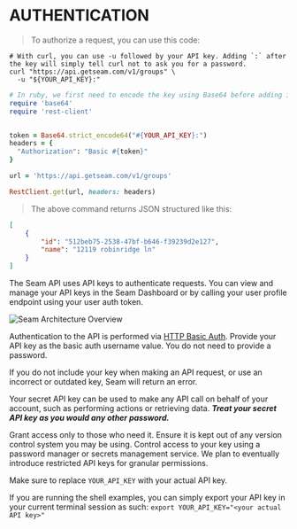 # AUTHENTICATION

> To authorize a request, you can use this code:

```shell
# With curl, you can use -u followed by your API key. Adding `:` after the key will simply tell curl not to ask you for a password.
curl "https://api.getseam.com/v1/groups" \
  -u "${YOUR_API_KEY}:"
```

```ruby
# In ruby, we first need to encode the key using Base64 before adding it to the request header
require 'base64'
require 'rest-client'


token = Base64.strict_encode64("#{YOUR_API_KEY}:")
headers = {
  "Authorization": "Basic #{token}"
}

url = 'https://api.getseam.com/v1/groups'

RestClient.get(url, headers: headers)
```

> The above command returns JSON structured like this:

```json
[
    {
        "id": "512beb75-2538-47bf-b646-f39239d2e127",
        "name": "12119 robinridge ln"
    }
]
```


The Seam API uses API keys to authenticate requests. You can view and manage your API keys in the Seam Dashboard or by calling your user profile endpoint using your user auth token.

![Seam Architecture Overview](https://ik.imagekit.io/vgfzjbrn7/api-key-dashboard-view.svg)

Authentication to the API is performed via [HTTP Basic Auth](https://en.wikipedia.org/wiki/Basic_access_authentication). Provide your API key as the basic auth username value. You do not need to provide a password.

If you do not include your key when making an API request, or use an incorrect or outdated key, Seam will return an error.

Your secret API key can be used to make any API call on behalf of your account, such as performing actions or retrieving data. ***Treat your secret API key as you would any other password.***

Grant access only to those who need it. Ensure it is kept out of any version control system you may be using. Control access to your key using a password manager or secrets management service. We plan to eventually introduce restricted API keys for granular permissions.

<aside class="notice">
Make sure to replace <code>YOUR_API_KEY</code> with your actual API key.
</aside>

If you are running the shell examples, you can simply export your API key in your current terminal session as such: `export YOUR_API_KEY="<your actual API key>"`
